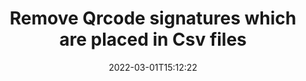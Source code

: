 ---
############################# Static ############################
layout: "auto-gen-signature"
date: 2022-03-01T15:12:22
draft: false
operation: Delete
signaturetype: Qrcode
fileformat: Csv
productName: Java
lang: en
productCode: java
otherformats: pdf doc docx docm dot dotm dotx odt ott rtf xls xlsx xlsm xlsb csv ods ots xltx xltm ppt pptx pps ppsx odp otp potx potm pptm ppsm
breadcrumb: Put Qrcode signature on Csv for Java

############################# Head ############################
head_title: "Delete Qrcode signatures from Csv files via Java"
head_description: "Deletion of specific Qrcode signatures from signed Csv documents might be performed easily with short Java code."

############################# Header ############################
title: "Remove Qrcode signatures which are placed in Csv files"
description: "Delete various Qrcode signatures from Csv documents. Removing Qrcode signatures requires simple Java code."
bg_image: "https://cms.admin.containerize.com/templates/aspose/App_Themes/V3/images/bg/header1.png"
bg_overlay: false
button:
    enable: true

############################# SubMenu ############################
submenu:
    enable: true

    left:
        img_alt: "GroupDocs.Signature for Java"
        image: "https://cms.admin.containerize.com/templates/groupdocs/images/product-logos/90x90-noborder/groupdocs-signature-java.png"
        product: "GroupDocs.Signature"
        platform: "Java"



############################# About ############################
about:
    enable: true
    title: "Get information about GroupDocs.Signature for Java API features"
    content: |
        [GroupDocs.Signature for Java](https://products.groupdocs.com/signature/java/) API provides many ways to process your documents using electronic signatures. Digital signatures like texts, images, digital certificates, barcodes, QR-codes, stamps or metadata are available. Customers have possibility to add, delete, update, verify or search digital signatures at PDFs, MS Word documents, MS Excel workbooks, MS PowerPoint presentations, Adobe Photoshop files and various image formats. A vast number of useful features and settings are provided.
    

############################# Steps ############################
steps:
    enable: true
    title_left: "How to remove Qrcode signatures from your Csv document"
    content_left: |
        [GroupDocs.Signature for Java](https://products.groupdocs.com/signature/java/) provides useful feature for clearing Csv documents of Qrcode signatures with a few lines of code.
        
        * Firstly, instantiate Signature object passing path to your document as a constructor parameter.
        * Then, create an appropriate signature object and set up its unique identifier.
        * After that, invoke Delete method passing signature object which must be deleted.
        * Finally, process operation results.

    title_right: "System Requirements"
    content_right: |
        GroupDocs.Signature for Java are supported on all major platforms and operating systems. Before executing the code below, please make sure that you have the following prerequisites installed on your system.

        * Operating systems: Microsoft Windows, Linux, MacOS
        * Development environments: NetBeans, Intellij IDEA, Eclipse, etc.
        * Java runtime: J2SE 6.0 and above
        * Download the latest version of GroupDocs.Signature for Java from [Maven](https://repository.groupdocs.com/webapp/#/artifacts/browse/tree/General/repo/com/groupdocs/groupdocs-signature)
         
    code: |
        ```java    
                
        // Set up input Csv file
        String filePath = "input.csv";
        // Set up output file
        String outputFilePath = "output.csv";

        // Instantiate Signature for input file
        Signature signature = new Signature(filePath);

        // Id of signature which is supposed to be deleted
        // such Id may be obtained as result of search operation
        String id = "eff64a14-dad9-47b0-88e5-2ee4e3604e71";

        // provide signature features to delete
        QrCodeSignature signatureToDelete = new QrCodeSignature(id);

        // delete signature
        Boolean deleteResult = signature.delete(outputFilePath, signatureToDelete);

        // process deletion result
        if (deleteResult)
        {
                System.out.println("Signature was deleted successfully!");
        }
        ```

############################# Demos ############################
demos:
    enable: true
    title: "Signing with Qrcode signatures Live Demo"
    content: |
       Add various electronic signatures to Csv file right now by visiting the [GroupDocs.Signature App](https://products.groupdocs.app/signature/family) website.          

############################# More Formats ############################
more_formats:
    enable: true
    title: "Delete your Qrcode signatures with Java"
    content: |
        "Deletion of e-signatures which were added to various document formats. Remove signatures quickly without extra code."
    format: 
       
       
back_to_top:
    enable: true
---